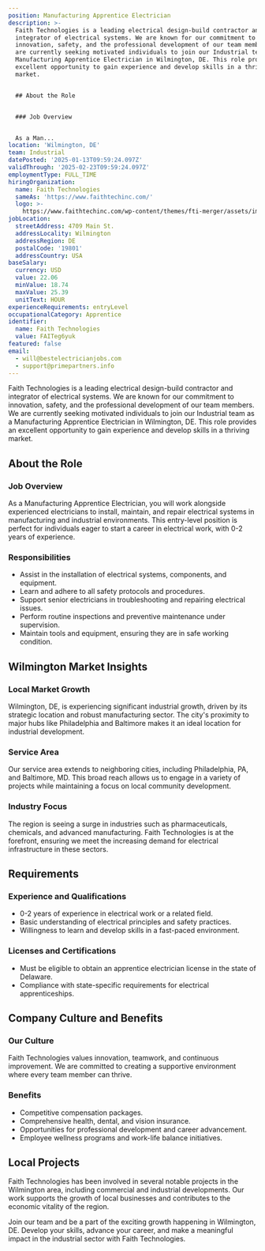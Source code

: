 ```yaml
---
position: Manufacturing Apprentice Electrician
description: >-
  Faith Technologies is a leading electrical design-build contractor and
  integrator of electrical systems. We are known for our commitment to
  innovation, safety, and the professional development of our team members. We
  are currently seeking motivated individuals to join our Industrial team as a
  Manufacturing Apprentice Electrician in Wilmington, DE. This role provides an
  excellent opportunity to gain experience and develop skills in a thriving
  market.


  ## About the Role


  ### Job Overview


  As a Man...
location: 'Wilmington, DE'
team: Industrial
datePosted: '2025-01-13T09:59:24.097Z'
validThrough: '2025-02-23T09:59:24.097Z'
employmentType: FULL_TIME
hiringOrganization:
  name: Faith Technologies
  sameAs: 'https://www.faithtechinc.com/'
  logo: >-
    https://www.faithtechinc.com/wp-content/themes/fti-merger/assets/images/logos/logo-fti.svg
jobLocation:
  streetAddress: 4709 Main St.
  addressLocality: Wilmington
  addressRegion: DE
  postalCode: '19801'
  addressCountry: USA
baseSalary:
  currency: USD
  value: 22.06
  minValue: 18.74
  maxValue: 25.39
  unitText: HOUR
experienceRequirements: entryLevel
occupationalCategory: Apprentice
identifier:
  name: Faith Technologies
  value: FAITeg6yuk
featured: false
email:
  - will@bestelectricianjobs.com
  - support@primepartners.info
---
```




Faith Technologies is a leading electrical design-build contractor and integrator of electrical systems. We are known for our commitment to innovation, safety, and the professional development of our team members. We are currently seeking motivated individuals to join our Industrial team as a Manufacturing Apprentice Electrician in Wilmington, DE. This role provides an excellent opportunity to gain experience and develop skills in a thriving market.

## About the Role

### Job Overview

As a Manufacturing Apprentice Electrician, you will work alongside experienced electricians to install, maintain, and repair electrical systems in manufacturing and industrial environments. This entry-level position is perfect for individuals eager to start a career in electrical work, with 0-2 years of experience.

### Responsibilities

- Assist in the installation of electrical systems, components, and equipment.
- Learn and adhere to all safety protocols and procedures.
- Support senior electricians in troubleshooting and repairing electrical issues.
- Perform routine inspections and preventive maintenance under supervision.
- Maintain tools and equipment, ensuring they are in safe working condition.

## Wilmington Market Insights

### Local Market Growth

Wilmington, DE, is experiencing significant industrial growth, driven by its strategic location and robust manufacturing sector. The city's proximity to major hubs like Philadelphia and Baltimore makes it an ideal location for industrial development.

### Service Area

Our service area extends to neighboring cities, including Philadelphia, PA, and Baltimore, MD. This broad reach allows us to engage in a variety of projects while maintaining a focus on local community development.

### Industry Focus

The region is seeing a surge in industries such as pharmaceuticals, chemicals, and advanced manufacturing. Faith Technologies is at the forefront, ensuring we meet the increasing demand for electrical infrastructure in these sectors.

## Requirements

### Experience and Qualifications

- 0-2 years of experience in electrical work or a related field.
- Basic understanding of electrical principles and safety practices.
- Willingness to learn and develop skills in a fast-paced environment.

### Licenses and Certifications

- Must be eligible to obtain an apprentice electrician license in the state of Delaware.
- Compliance with state-specific requirements for electrical apprenticeships.

## Company Culture and Benefits

### Our Culture

Faith Technologies values innovation, teamwork, and continuous improvement. We are committed to creating a supportive environment where every team member can thrive.

### Benefits

- Competitive compensation packages.
- Comprehensive health, dental, and vision insurance.
- Opportunities for professional development and career advancement.
- Employee wellness programs and work-life balance initiatives.
  
## Local Projects

Faith Technologies has been involved in several notable projects in the Wilmington area, including commercial and industrial developments. Our work supports the growth of local businesses and contributes to the economic vitality of the region.

Join our team and be a part of the exciting growth happening in Wilmington, DE. Develop your skills, advance your career, and make a meaningful impact in the industrial sector with Faith Technologies.
